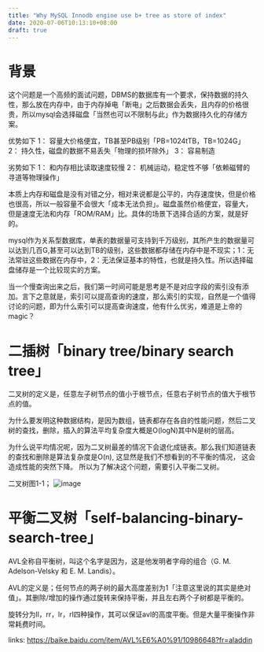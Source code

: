 ```yaml
---
title: "Why MySQL Innodb engine use b+ tree as store of index"
date: 2020-07-06T10:13:10+08:00
draft: true
---
```


# 背景

这个问题是一个高频的面试问题，DBMS的数据库有一个要求，保持数据的持久性，那么放在内存中，由于内存掉电「断电」之后数据会丢失，且内存的价格很贵，所以mysql会选择磁盘「当然也可以不限制与此」作为数据持久化的存储方案。

优势如下
1： 容量大价格便宜，TB甚至PB级别「PB=1024tTB，TB=1024G」
2： 持久性，磁盘的数据不易丢失「物理的损坏除外」
3： 容易制造

劣势如下
1： 和内存相比读取速度较慢
2： 机械运动，稳定性不够「依赖磁臂的寻道等物理操作」

本质上内存和磁盘是没有对错之分，相对来说都是公平的，内存速度快，但是价格也很高，所以一般容量不会很大「成本无法负担」。磁盘虽然价格便宜，容量大，但是速度无法和内存「ROM/RAM」比。具体的场景下选择合适的方案，就是好的。

mysql作为关系型数据库，单表的数据量可支持到千万级别，其所产生的数据量可以达到几百G,甚至可以达到TB的级别，这些数据都存储在内存中是不现实；1：无法常驻这些数据在内存中，2：无法保证基本的特性，也就是持久性。所以选择磁盘储存是一个比较现实的方案。

当一个慢查询出来之后，我们第一时间可能是思考是不是对应字段的索引没有添加。言下之意就是，索引可以提高查询的速度，那么索引的实现，自然是一个值得讨论的问题，即为什么索引可以提高查询速度，他有什么优劣，难道是上帝的magic？


# 二插树「binary tree/binary search tree」

二叉树的定义是，任意左子树节点的值小于根节点，任意右子树节点的值大于根节点的值。

为什么要发明这种数据结构，是因为数组，链表都存在各自的性能问题，然后二叉树的查找，删除，插入的算法平均复杂度大概是O(logN)其中N是树的层高。

为什么说平均情况呢，因为二叉树最差的情况下会退化成链表。那么我们知道链表的查找和删除是算法复杂度是O(n), 这显然是我们不想看到的不平衡的情况，
这会造成性能的突然下降。 所以为了解决这个问题，需要引入平衡二叉树。


二叉树图1-1；
![image](/img/bst+link.png)

# 平衡二叉树「self-balancing-binary-search-tree」 

AVL全称自平衡树，叫这个名字是因为，这是他发明者字母的组合（G. M. Adelson-Velsky 和 E. M. Landis）。

AVL的定义是；任何节点的两子树的最大高度差别为1「注意这里说的其实是绝对值」。其删除/增加的操作通过旋转来保持平衡，并且左右两个子树都是平衡的。

旋转分为ll，rr，lr，rl四种操作，其可以保证avl的高度平衡。但是大量平衡操作非常耗费时间。








links:
https://baike.baidu.com/item/AVL%E6%A0%91/10986648?fr=aladdin